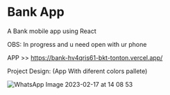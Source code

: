 # Bank App

A Bank mobile app using React

OBS: In progress and u need open with ur phone

APP >> https://bank-hv4qris61-bkt-tonton.vercel.app/

Project Design:
(App With diferent colors pallete)

![WhatsApp Image 2023-02-17 at 14 08 53](https://user-images.githubusercontent.com/82295321/222924263-f5424c60-d744-4002-b6b7-dbc5d0355e69.jpeg)

